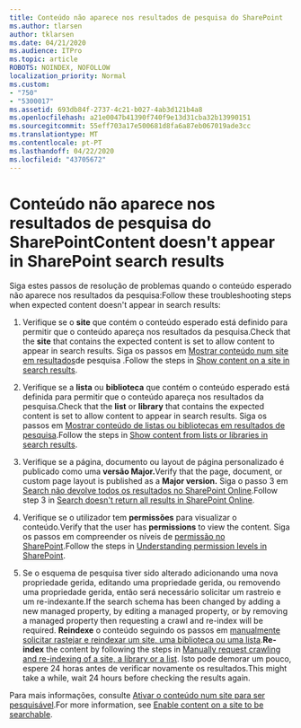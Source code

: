 ```yaml
---
title: Conteúdo não aparece nos resultados de pesquisa do SharePoint
ms.author: tlarsen
author: tklarsen
ms.date: 04/21/2020
ms.audience: ITPro
ms.topic: article
ROBOTS: NOINDEX, NOFOLLOW
localization_priority: Normal
ms.custom:
- "750"
- "5300017"
ms.assetid: 693db84f-2737-4c21-b027-4ab3d121b4a8
ms.openlocfilehash: a21e0047b41390f740f9e13d31cba32b13990151
ms.sourcegitcommit: 55eff703a17e500681d8fa6a87eb067019ade3cc
ms.translationtype: MT
ms.contentlocale: pt-PT
ms.lasthandoff: 04/22/2020
ms.locfileid: "43705672"
---
```

# <a name="content-doesnt-appear-in-sharepoint-search-results"></a><span data-ttu-id="b1f45-102">Conteúdo não aparece nos resultados de pesquisa do SharePoint</span><span class="sxs-lookup"><span data-stu-id="b1f45-102">Content doesn't appear in SharePoint search results</span></span>

<span data-ttu-id="b1f45-103">Siga estes passos de resolução de problemas quando o conteúdo esperado não aparece nos resultados da pesquisa:</span><span class="sxs-lookup"><span data-stu-id="b1f45-103">Follow these troubleshooting steps when expected content doesn't appear in search results:</span></span>
  
1. <span data-ttu-id="b1f45-104">Verifique se o **site** que contém o conteúdo esperado está definido para permitir que o conteúdo apareça nos resultados da pesquisa.</span><span class="sxs-lookup"><span data-stu-id="b1f45-104">Check that the **site** that contains the expected content is set to allow content to appear in search results.</span></span> <span data-ttu-id="b1f45-105">Siga os passos em [Mostrar conteúdo num site em resultados](https://docs.microsoft.com/sharepoint/make-site-content-searchable#show-content-on-a-site-in-search-results)de pesquisa .</span><span class="sxs-lookup"><span data-stu-id="b1f45-105">Follow the steps in [Show content on a site in search results](https://docs.microsoft.com/sharepoint/make-site-content-searchable#show-content-on-a-site-in-search-results).</span></span>

2. <span data-ttu-id="b1f45-106">Verifique se a **lista** ou **biblioteca** que contém o conteúdo esperado está definida para permitir que o conteúdo apareça nos resultados da pesquisa.</span><span class="sxs-lookup"><span data-stu-id="b1f45-106">Check that the **list** or **library** that contains the expected content is set to allow content to appear in search results.</span></span> <span data-ttu-id="b1f45-107">Siga os passos em [Mostrar conteúdo de listas ou bibliotecas em resultados de pesquisa](https://docs.microsoft.com/sharepoint/make-site-content-searchable#show-content-from-lists-or-libraries-in-search-results).</span><span class="sxs-lookup"><span data-stu-id="b1f45-107">Follow the steps in [Show content from lists or libraries in search results](https://docs.microsoft.com/sharepoint/make-site-content-searchable#show-content-from-lists-or-libraries-in-search-results).</span></span>

3. <span data-ttu-id="b1f45-108">Verifique se a página, documento ou layout de página personalizado é publicado como uma **versão Major.**</span><span class="sxs-lookup"><span data-stu-id="b1f45-108">Verify that the page, document, or custom page layout is published as a **Major version.**</span></span> <span data-ttu-id="b1f45-109">Siga o passo 3 em [Search não devolve todos os resultados no SharePoint Online](https://go.microsoft.com/fwlink/?linkid=874525).</span><span class="sxs-lookup"><span data-stu-id="b1f45-109">Follow step 3 in [Search doesn't return all results in SharePoint Online](https://go.microsoft.com/fwlink/?linkid=874525).</span></span>

4. <span data-ttu-id="b1f45-110">Verifique se o utilizador tem **permissões** para visualizar o conteúdo.</span><span class="sxs-lookup"><span data-stu-id="b1f45-110">Verify that the user has **permissions** to view the content.</span></span> <span data-ttu-id="b1f45-111">Siga os passos em compreender os níveis de [permissão no SharePoint](https://docs.microsoft.com/sharepoint/understanding-permission-levels).</span><span class="sxs-lookup"><span data-stu-id="b1f45-111">Follow the steps in [Understanding permission levels in SharePoint](https://docs.microsoft.com/sharepoint/understanding-permission-levels).</span></span>
    
5. <span data-ttu-id="b1f45-112">Se o esquema de pesquisa tiver sido alterado adicionando uma nova propriedade gerida, editando uma propriedade gerida, ou removendo uma propriedade gerida, então será necessário solicitar um rastreio e um re-indexante.</span><span class="sxs-lookup"><span data-stu-id="b1f45-112">If the search schema has been changed by adding a new managed property, by editing a managed property, or by removing a managed property then requesting a crawl and re-index will be required.</span></span> <span data-ttu-id="b1f45-113">**Reindexe** o conteúdo seguindo os passos em [manualmente solicitar rastejar e reindexar um site, uma biblioteca ou uma lista](https://docs.microsoft.com/sharepoint/crawl-site-content).</span><span class="sxs-lookup"><span data-stu-id="b1f45-113">**Re-index** the content by following the steps in [Manually request crawling and re-indexing of a site, a library or a list](https://docs.microsoft.com/sharepoint/crawl-site-content).</span></span> <span data-ttu-id="b1f45-114">Isto pode demorar um pouco, espere 24 horas antes de verificar novamente os resultados.</span><span class="sxs-lookup"><span data-stu-id="b1f45-114">This might take a while, wait 24 hours before checking the results again.</span></span>

<span data-ttu-id="b1f45-115">Para mais informações, consulte [Ativar o conteúdo num site para ser pesquisável](https://docs.microsoft.com/sharepoint/make-site-content-searchable).</span><span class="sxs-lookup"><span data-stu-id="b1f45-115">For more information, see [Enable content on a site to be searchable](https://docs.microsoft.com/sharepoint/make-site-content-searchable).</span></span> 
  

